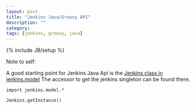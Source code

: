 ```yaml
---
layout: post
title: "Jenkins Java/Groovy API"
description: ""
category: 
tags: [jenkins, groovy, java]
---
```

{% include JB/setup %}


Note to self:

A good starting point for Jenkins Java Api is the 
[Jenkins class in jenkins.model](http://javadoc.jenkins-ci.org/jenkins/model/Jenkins.html)
The accessor to get the jenkins singleton can be found there.

<pre><code>import jenkins.model.*

Jenkins.getInstance()
</code></pre>

